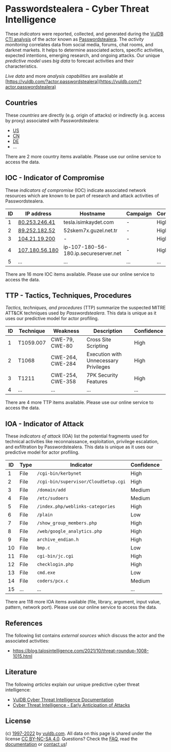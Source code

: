 # Passwordstealera - Cyber Threat Intelligence

These _indicators_ were reported, collected, and generated during the [VulDB CTI analysis](https://vuldb.com/?kb.cti) of the actor known as [Passwordstealera](https://vuldb.com/?actor.passwordstealera). The _activity monitoring_ correlates data from social media, forums, chat rooms, and darknet markets. It helps to determine associated actors, specific activities, expected intentions, emerging research, and ongoing attacks. Our unique _predictive model_ uses _big data_ to forecast activities and their characteristics.

_Live data_ and more _analysis capabilities_ are available at [https://vuldb.com/?actor.passwordstealera](https://vuldb.com/?actor.passwordstealera)

## Countries

These _countries_ are directly (e.g. origin of attacks) or indirectly (e.g. access by proxy) associated with Passwordstealera:

* [US](https://vuldb.com/?country.us)
* [CN](https://vuldb.com/?country.cn)
* [DE](https://vuldb.com/?country.de)
* ...

There are 2 more country items available. Please use our online service to access the data.

## IOC - Indicator of Compromise

These _indicators of compromise_ (IOC) indicate associated network resources which are known to be part of research and attack activities of Passwordstealera.

ID | IP address | Hostname | Campaign | Confidence
-- | ---------- | -------- | -------- | ----------
1 | [80.253.246.41](https://vuldb.com/?ip.80.253.246.41) | tesla.isimkaydet.com | - | High
2 | [89.252.182.52](https://vuldb.com/?ip.89.252.182.52) | 52skem7x.guzel.net.tr | - | High
3 | [104.21.19.200](https://vuldb.com/?ip.104.21.19.200) | - | - | High
4 | [107.180.56.180](https://vuldb.com/?ip.107.180.56.180) | ip-107-180-56-180.ip.secureserver.net | - | High
5 | ... | ... | ... | ...

There are 16 more IOC items available. Please use our online service to access the data.

## TTP - Tactics, Techniques, Procedures

_Tactics, techniques, and procedures_ (TTP) summarize the suspected MITRE ATT&CK techniques used by _Passwordstealera_. This data is unique as it uses our predictive model for actor profiling.

ID | Technique | Weakness | Description | Confidence
-- | --------- | -------- | ----------- | ----------
1 | T1059.007 | CWE-79, CWE-80 | Cross Site Scripting | High
2 | T1068 | CWE-264, CWE-284 | Execution with Unnecessary Privileges | High
3 | T1211 | CWE-254, CWE-358 | 7PK Security Features | High
4 | ... | ... | ... | ...

There are 4 more TTP items available. Please use our online service to access the data.

## IOA - Indicator of Attack

These _indicators of attack_ (IOA) list the potential fragments used for technical activities like reconnaissance, exploitation, privilege escalation, and exfiltration by Passwordstealera. This data is unique as it uses our predictive model for actor profiling.

ID | Type | Indicator | Confidence
-- | ---- | --------- | ----------
1 | File | `/cgi-bin/kerbynet` | High
2 | File | `/cgi-bin/supervisor/CloudSetup.cgi` | High
3 | File | `/domain/add` | Medium
4 | File | `/etc/sudoers` | Medium
5 | File | `/index.php/weblinks-categories` | High
6 | File | `/plain` | Low
7 | File | `/show_group_members.php` | High
8 | File | `/web/google_analytics.php` | High
9 | File | `archive_endian.h` | High
10 | File | `bmp.c` | Low
11 | File | `cgi-bin/jc.cgi` | High
12 | File | `checklogin.php` | High
13 | File | `cmd.exe` | Low
14 | File | `coders/pcx.c` | Medium
15 | ... | ... | ...

There are 118 more IOA items available (file, library, argument, input value, pattern, network port). Please use our online service to access the data.

## References

The following list contains _external sources_ which discuss the actor and the associated activities:

* https://blog.talosintelligence.com/2021/10/threat-roundup-1008-1015.html

## Literature

The following _articles_ explain our unique predictive cyber threat intelligence:

* [VulDB Cyber Threat Intelligence Documentation](https://vuldb.com/?kb.cti)
* [Cyber Threat Intelligence - Early Anticipation of Attacks](https://www.scip.ch/en/?labs.20201022)

## License

(c) [1997-2022](https://vuldb.com/?kb.changelog) by [vuldb.com](https://vuldb.com/?kb.about). All data on this page is shared under the license [CC BY-NC-SA 4.0](https://creativecommons.org/licenses/by-nc-sa/4.0/). Questions? Check the [FAQ](https://vuldb.com/?kb.faq), read the [documentation](https://vuldb.com/?kb) or [contact us](https://vuldb.com/?contact)!
